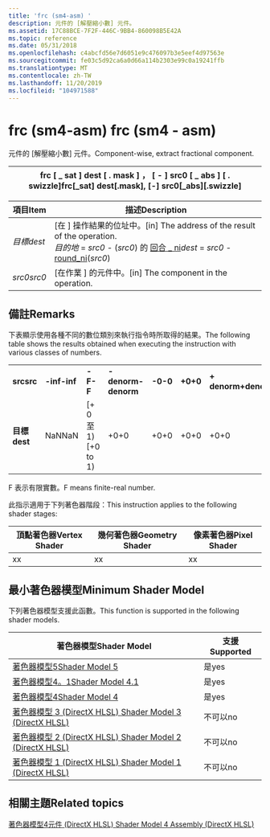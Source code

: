 ```yaml
---
title: 'frc (sm4-asm) '
description: 元件的 [解壓縮小數] 元件。
ms.assetid: 17C88BCE-7F2F-446C-9BB4-860098B5E42A
ms.topic: reference
ms.date: 05/31/2018
ms.openlocfilehash: c4abcfd56e7d6051e9c476097b3e5eef4d97563e
ms.sourcegitcommit: fe03c5d92ca6a0d66a114b2303e99c0a19241ffb
ms.translationtype: MT
ms.contentlocale: zh-TW
ms.lasthandoff: 11/20/2019
ms.locfileid: "104971588"
---
```

# <a name="frc-sm4---asm"></a><span data-ttu-id="dc206-103">frc (sm4-asm) </span><span class="sxs-lookup"><span data-stu-id="dc206-103">frc (sm4 - asm)</span></span>

<span data-ttu-id="dc206-104">元件的 [解壓縮小數] 元件。</span><span class="sxs-lookup"><span data-stu-id="dc206-104">Component-wise, extract fractional component.</span></span>



| <span data-ttu-id="dc206-105">frc \[ \_ sat \] dest \[ . mask \] ， \[ - \] src0 \[ \_ abs \] \[ . swizzle\]</span><span class="sxs-lookup"><span data-stu-id="dc206-105">frc\[\_sat\] dest\[.mask\], \[-\] src0\[\_abs\]\[.swizzle\]</span></span> |
|-------------------------------------------------------------|



 



| <span data-ttu-id="dc206-106">項目</span><span class="sxs-lookup"><span data-stu-id="dc206-106">Item</span></span>                                                            | <span data-ttu-id="dc206-107">描述</span><span class="sxs-lookup"><span data-stu-id="dc206-107">Description</span></span>                                                                                                                              |
|-----------------------------------------------------------------|------------------------------------------------------------------------------------------------------------------------------------------|
| <span data-ttu-id="dc206-108"><span id="dest"></span><span id="DEST"></span>*目標*</span><span class="sxs-lookup"><span data-stu-id="dc206-108"><span id="dest"></span><span id="DEST"></span>*dest*</span></span><br/> | <span data-ttu-id="dc206-109">\[在 \] 操作結果的位址中。</span><span class="sxs-lookup"><span data-stu-id="dc206-109">\[in\] The address of the result of the operation.</span></span><br/> <span data-ttu-id="dc206-110">*目的地*  = *src0*  -  (*src0*) 的 [回合 \_ ni](round-ni--sm4---asm-.md)</span><span class="sxs-lookup"><span data-stu-id="dc206-110">*dest* = *src0* - [round\_ni](round-ni--sm4---asm-.md)(*src0*)</span></span><br/> |
| <span data-ttu-id="dc206-111"><span id="src0"></span><span id="SRC0"></span>*src0*</span><span class="sxs-lookup"><span data-stu-id="dc206-111"><span id="src0"></span><span id="SRC0"></span>*src0*</span></span><br/> | <span data-ttu-id="dc206-112">\[在作業 \] 的元件中。</span><span class="sxs-lookup"><span data-stu-id="dc206-112">\[in\] The component in the operation.</span></span><br/>                                                                                        |



 

## <a name="remarks"></a><span data-ttu-id="dc206-113">備註</span><span class="sxs-lookup"><span data-stu-id="dc206-113">Remarks</span></span>

<span data-ttu-id="dc206-114">下表顯示使用各種不同的數位類別來執行指令時所取得的結果。</span><span class="sxs-lookup"><span data-stu-id="dc206-114">The following table shows the results obtained when executing the instruction with various classes of numbers.</span></span>



|          |          |            |             |        |        |             |            |          |         |
|----------|----------|------------|-------------|--------|--------|-------------|------------|----------|---------|
| <span data-ttu-id="dc206-115">**src**</span><span class="sxs-lookup"><span data-stu-id="dc206-115">**src**</span></span>  | <span data-ttu-id="dc206-116">**-inf**</span><span class="sxs-lookup"><span data-stu-id="dc206-116">**-inf**</span></span> | <span data-ttu-id="dc206-117">**-F**</span><span class="sxs-lookup"><span data-stu-id="dc206-117">**-F**</span></span>     | <span data-ttu-id="dc206-118">**-denorm**</span><span class="sxs-lookup"><span data-stu-id="dc206-118">**-denorm**</span></span> | <span data-ttu-id="dc206-119">**-0**</span><span class="sxs-lookup"><span data-stu-id="dc206-119">**-0**</span></span> | <span data-ttu-id="dc206-120">**+0**</span><span class="sxs-lookup"><span data-stu-id="dc206-120">**+0**</span></span> | <span data-ttu-id="dc206-121">**+ denorm**</span><span class="sxs-lookup"><span data-stu-id="dc206-121">**+denorm**</span></span> | <span data-ttu-id="dc206-122">**+ F**</span><span class="sxs-lookup"><span data-stu-id="dc206-122">**+F**</span></span>     | <span data-ttu-id="dc206-123">**+ inf**</span><span class="sxs-lookup"><span data-stu-id="dc206-123">**+inf**</span></span> | <span data-ttu-id="dc206-124">**NaN**</span><span class="sxs-lookup"><span data-stu-id="dc206-124">**NaN**</span></span> |
| <span data-ttu-id="dc206-125">**目標**</span><span class="sxs-lookup"><span data-stu-id="dc206-125">**dest**</span></span> | <span data-ttu-id="dc206-126">NaN</span><span class="sxs-lookup"><span data-stu-id="dc206-126">NaN</span></span>      | <span data-ttu-id="dc206-127">\[+ 0 至 1) </span><span class="sxs-lookup"><span data-stu-id="dc206-127">\[+0 to 1)</span></span> | <span data-ttu-id="dc206-128">+0</span><span class="sxs-lookup"><span data-stu-id="dc206-128">+0</span></span>          | <span data-ttu-id="dc206-129">+0</span><span class="sxs-lookup"><span data-stu-id="dc206-129">+0</span></span>     | <span data-ttu-id="dc206-130">+0</span><span class="sxs-lookup"><span data-stu-id="dc206-130">+0</span></span>     | <span data-ttu-id="dc206-131">+0</span><span class="sxs-lookup"><span data-stu-id="dc206-131">+0</span></span>          | <span data-ttu-id="dc206-132">\[+ 0 至 1) </span><span class="sxs-lookup"><span data-stu-id="dc206-132">\[+0 to 1)</span></span> | <span data-ttu-id="dc206-133">NaN</span><span class="sxs-lookup"><span data-stu-id="dc206-133">NaN</span></span>      | <span data-ttu-id="dc206-134">NaN</span><span class="sxs-lookup"><span data-stu-id="dc206-134">NaN</span></span>     |



 

<span data-ttu-id="dc206-135">F 表示有限實數。</span><span class="sxs-lookup"><span data-stu-id="dc206-135">F means finite-real number.</span></span>

<span data-ttu-id="dc206-136">此指示適用于下列著色器階段：</span><span class="sxs-lookup"><span data-stu-id="dc206-136">This instruction applies to the following shader stages:</span></span>



| <span data-ttu-id="dc206-137">頂點著色器</span><span class="sxs-lookup"><span data-stu-id="dc206-137">Vertex Shader</span></span> | <span data-ttu-id="dc206-138">幾何著色器</span><span class="sxs-lookup"><span data-stu-id="dc206-138">Geometry Shader</span></span> | <span data-ttu-id="dc206-139">像素著色器</span><span class="sxs-lookup"><span data-stu-id="dc206-139">Pixel Shader</span></span> |
|---------------|-----------------|--------------|
| <span data-ttu-id="dc206-140">x</span><span class="sxs-lookup"><span data-stu-id="dc206-140">x</span></span>             | <span data-ttu-id="dc206-141">x</span><span class="sxs-lookup"><span data-stu-id="dc206-141">x</span></span>               | <span data-ttu-id="dc206-142">x</span><span class="sxs-lookup"><span data-stu-id="dc206-142">x</span></span>            |



 

## <a name="minimum-shader-model"></a><span data-ttu-id="dc206-143">最小著色器模型</span><span class="sxs-lookup"><span data-stu-id="dc206-143">Minimum Shader Model</span></span>

<span data-ttu-id="dc206-144">下列著色器模型支援此函數。</span><span class="sxs-lookup"><span data-stu-id="dc206-144">This function is supported in the following shader models.</span></span>



| <span data-ttu-id="dc206-145">著色器模型</span><span class="sxs-lookup"><span data-stu-id="dc206-145">Shader Model</span></span>                                              | <span data-ttu-id="dc206-146">支援</span><span class="sxs-lookup"><span data-stu-id="dc206-146">Supported</span></span> |
|-----------------------------------------------------------|-----------|
| [<span data-ttu-id="dc206-147">著色器模型5</span><span class="sxs-lookup"><span data-stu-id="dc206-147">Shader Model 5</span></span>](d3d11-graphics-reference-sm5.md)        | <span data-ttu-id="dc206-148">是</span><span class="sxs-lookup"><span data-stu-id="dc206-148">yes</span></span>       |
| [<span data-ttu-id="dc206-149">著色器模型4。1</span><span class="sxs-lookup"><span data-stu-id="dc206-149">Shader Model 4.1</span></span>](dx-graphics-hlsl-sm4.md)              | <span data-ttu-id="dc206-150">是</span><span class="sxs-lookup"><span data-stu-id="dc206-150">yes</span></span>       |
| [<span data-ttu-id="dc206-151">著色器模型4</span><span class="sxs-lookup"><span data-stu-id="dc206-151">Shader Model 4</span></span>](dx-graphics-hlsl-sm4.md)                | <span data-ttu-id="dc206-152">是</span><span class="sxs-lookup"><span data-stu-id="dc206-152">yes</span></span>       |
| [<span data-ttu-id="dc206-153">著色器模型 3 (DirectX HLSL) </span><span class="sxs-lookup"><span data-stu-id="dc206-153">Shader Model 3 (DirectX HLSL)</span></span>](dx-graphics-hlsl-sm3.md) | <span data-ttu-id="dc206-154">不可以</span><span class="sxs-lookup"><span data-stu-id="dc206-154">no</span></span>        |
| [<span data-ttu-id="dc206-155">著色器模型 2 (DirectX HLSL) </span><span class="sxs-lookup"><span data-stu-id="dc206-155">Shader Model 2 (DirectX HLSL)</span></span>](dx-graphics-hlsl-sm2.md) | <span data-ttu-id="dc206-156">不可以</span><span class="sxs-lookup"><span data-stu-id="dc206-156">no</span></span>        |
| [<span data-ttu-id="dc206-157">著色器模型 1 (DirectX HLSL) </span><span class="sxs-lookup"><span data-stu-id="dc206-157">Shader Model 1 (DirectX HLSL)</span></span>](dx-graphics-hlsl-sm1.md) | <span data-ttu-id="dc206-158">不可以</span><span class="sxs-lookup"><span data-stu-id="dc206-158">no</span></span>        |



 

## <a name="related-topics"></a><span data-ttu-id="dc206-159">相關主題</span><span class="sxs-lookup"><span data-stu-id="dc206-159">Related topics</span></span>

<dl> <dt>

[<span data-ttu-id="dc206-160">著色器模型4元件 (DirectX HLSL) </span><span class="sxs-lookup"><span data-stu-id="dc206-160">Shader Model 4 Assembly (DirectX HLSL)</span></span>](dx-graphics-hlsl-sm4-asm.md)
</dt> </dl>

 

 





